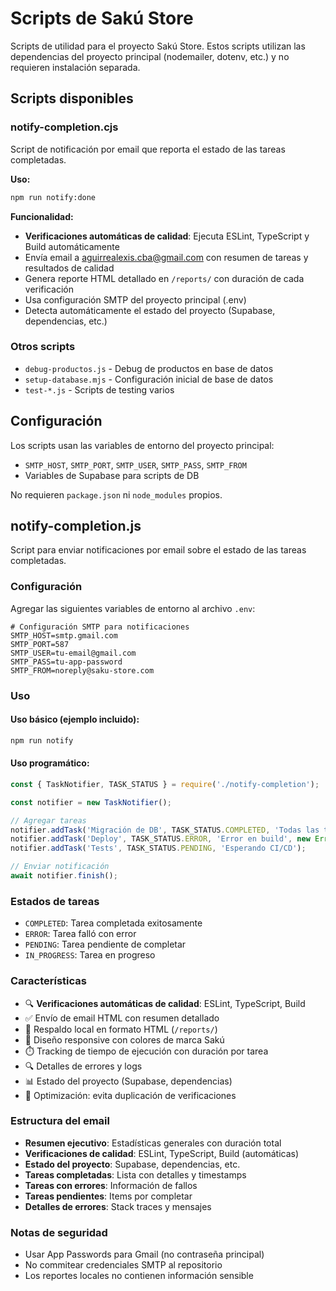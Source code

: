 # Scripts de Sakú Store

Scripts de utilidad para el proyecto Sakú Store. Estos scripts utilizan las dependencias del proyecto principal (nodemailer, dotenv, etc.) y no requieren instalación separada.

## Scripts disponibles

### notify-completion.cjs
Script de notificación por email que reporta el estado de las tareas completadas.

**Uso:**
```bash
npm run notify:done
```

**Funcionalidad:**
- **Verificaciones automáticas de calidad**: Ejecuta ESLint, TypeScript y Build automáticamente
- Envía email a aguirrealexis.cba@gmail.com con resumen de tareas y resultados de calidad
- Genera reporte HTML detallado en `/reports/` con duración de cada verificación
- Usa configuración SMTP del proyecto principal (.env)
- Detecta automáticamente el estado del proyecto (Supabase, dependencias, etc.)

### Otros scripts
- `debug-productos.js` - Debug de productos en base de datos
- `setup-database.mjs` - Configuración inicial de base de datos
- `test-*.js` - Scripts de testing varios

## Configuración

Los scripts usan las variables de entorno del proyecto principal:
- `SMTP_HOST`, `SMTP_PORT`, `SMTP_USER`, `SMTP_PASS`, `SMTP_FROM`
- Variables de Supabase para scripts de DB

No requieren `package.json` ni `node_modules` propios.

## notify-completion.js

Script para enviar notificaciones por email sobre el estado de las tareas completadas.

### Configuración

Agregar las siguientes variables de entorno al archivo `.env`:

```env
# Configuración SMTP para notificaciones
SMTP_HOST=smtp.gmail.com
SMTP_PORT=587
SMTP_USER=tu-email@gmail.com
SMTP_PASS=tu-app-password
SMTP_FROM=noreply@saku-store.com
```

### Uso

#### Uso básico (ejemplo incluido):
```bash
npm run notify
```

#### Uso programático:
```javascript
const { TaskNotifier, TASK_STATUS } = require('./notify-completion');

const notifier = new TaskNotifier();

// Agregar tareas
notifier.addTask('Migración de DB', TASK_STATUS.COMPLETED, 'Todas las tablas creadas');
notifier.addTask('Deploy', TASK_STATUS.ERROR, 'Error en build', new Error('Build failed'));
notifier.addTask('Tests', TASK_STATUS.PENDING, 'Esperando CI/CD');

// Enviar notificación
await notifier.finish();
```

### Estados de tareas

- `COMPLETED`: Tarea completada exitosamente
- `ERROR`: Tarea falló con error
- `PENDING`: Tarea pendiente de completar
- `IN_PROGRESS`: Tarea en progreso

### Características

- 🔍 **Verificaciones automáticas de calidad**: ESLint, TypeScript, Build
- ✅ Envío de email HTML con resumen detallado
- 📄 Respaldo local en formato HTML (`/reports/`)
- 🎨 Diseño responsive con colores de marca Sakú
- ⏱️ Tracking de tiempo de ejecución con duración por tarea
- 🔍 Detalles de errores y logs
- 📊 Estado del proyecto (Supabase, dependencias)
- 🚀 Optimización: evita duplicación de verificaciones

### Estructura del email

- **Resumen ejecutivo**: Estadísticas generales con duración total
- **Verificaciones de calidad**: ESLint, TypeScript, Build (automáticas)
- **Estado del proyecto**: Supabase, dependencias, etc.
- **Tareas completadas**: Lista con detalles y timestamps
- **Tareas con errores**: Información de fallos
- **Tareas pendientes**: Items por completar
- **Detalles de errores**: Stack traces y mensajes

### Notas de seguridad

- Usar App Passwords para Gmail (no contraseña principal)
- No commitear credenciales SMTP al repositorio
- Los reportes locales no contienen información sensible